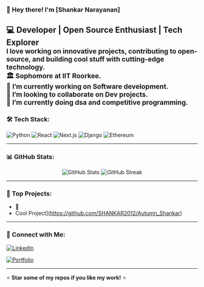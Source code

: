 ### 👋 Hey there! I'm [Shankar Narayanan]

💻 **Developer | Open Source Enthusiast | Tech Explorer**  
<sub>
I love working on innovative projects, contributing to open-source, and building cool stuff with cutting-edge technology.<br>
🏛️ Sophomore at IIT Roorkee.<br>
🔭 I’m currently working on Software development.<br>
👯 I’m looking to collaborate on Dev projects.<br>
🌱 I’m currently doing dsa and  competitive programming.<br>
</sub>
---

### 🛠 Tech Stack:
![Python](https://img.shields.io/badge/Python-3776AB?style=for-the-badge&logo=python&logoColor=white)
![React](https://img.shields.io/badge/React-61DAFB?style=for-the-badge&logo=react&logoColor=white)
![Next.js](https://img.shields.io/badge/Next.js-000000?style=for-the-badge&logo=next.js&logoColor=white)
![Django](https://img.shields.io/badge/Django-092E20?style=for-the-badge&logo=django&logoColor=white)
![Ethereum](https://img.shields.io/badge/Ethereum-3C3C3D?style=for-the-badge&logo=ethereum&logoColor=white)

---

### 📊 GitHub Stats:
<div align="center">
  <img src="https://github-readme-stats.vercel.app/api?username=SHANKAR2012&show_icons=true&theme=radical" alt="GitHub Stats" />
  <img src="https://streak-stats.demolab.com/?user=SHANKAR2012&theme=radical" alt="GitHub Streak" />
</div>

---

### 🌟 Top Projects:
- 🚀
-  Cool Project](https://github.com/SHANKAR2012/Autumn_Shankar)

---

### 🤝 Connect with Me:
[![LinkedIn](https://img.shields.io/badge/LinkedIn-0077B5?style=for-the-badge&logo=linkedin&logoColor=white)]([https://linkedin.com/in/your-profile](https://in.linkedin.com/in/shankar-narayanan-887387244))

[![Portfolio](https://img.shields.io/badge/Portfolio-FF5722?style=for-the-badge&logo=Google-Chrome&logoColor=white)](https://your-portfolio.com)

---

⭐ **Star some of my repos if you like my work!** ⭐
